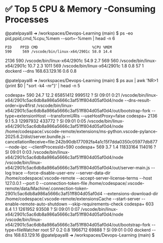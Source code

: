 
# ✅ Top 5 CPU & Memory -Consuming Processes

@patelpayal8 ➜ /workspaces/Devops-Learning (main) $ ps -eo pid,ppid,cmd,%cpu,%mem --sort=-%mem | head -n 6

    PID    PPID CMD                         %CPU %MEM
    590     569 /vscode/bin/linux-x64/2901c 58.0 14.4
   2136     590 /vscode/bin/linux-x64/2901c 54.9  2.7
    569     560 /vscode/bin/linux-x64/2901c 10.7  2.3
   1011     569 /vscode/bin/linux-x64/2901c  1.8  0.8
     57       1 dockerd --dns 168.63.129.16  0.6  0.8



@patelpayal8 ➜ /workspaces/Devops-Learning (main) $ ps aux | awk 'NR>1 {print $0 | "sort -k4 -nr"}' | head -n 5

codespa+     590 24.7 12.2 65851412 999512 ?     Sl   09:01   0:21 /vscode/bin/linux-x64/2901c5ac6db8a986a5666c3af51ff804d05af0d4/node --dns-result-order=ipv4first /vscode/bin/linux-x64/2901c5ac6db8a986a5666c3af51ff804d05af0d4/out/bootstrap-fork --type=extensionHost --transformURIs --useHostProxy=false
codespa+    2136  9.1  5.3 12997932 433772 ?     Sl   09:01   0:05 /vscode/bin/linux-x64/2901c5ac6db8a986a5666c3af51ff804d05af0d4/node /home/codespace/.vscode-remote/extensions/ms-python.vscode-pylance-2025.6.2/dist/server.bundle.js --cancellationReceive=file:242b90db177092fa4a1c15f7dda0350c05977db877 --node-ipc --clientProcessId=590
codespa+     569  3.7  1.4 11833164 114016 ?     Sl   09:01   0:03 /vscode/bin/linux-x64/2901c5ac6db8a986a5666c3af51ff804d05af0d4/node /vscode/bin/linux-x64/2901c5ac6db8a986a5666c3af51ff804d05af0d4/out/server-main.js --log trace --force-disable-user-env --server-data-dir /home/codespace/.vscode-remote --accept-server-license-terms --host 127.0.0.1 --port 0 --connection-token-file /home/codespace/.vscode-remote/data/Machine/.connection-token-2901c5ac6db8a986a5666c3af51ff804d05af0d4 --extensions-download-dir /home/codespace/.vscode-remote/extensionsCache --start-server  --enable-remote-auto-shutdown --skip-requirements-check
codespa+     603  8.4  1.1 1261952 93508 ?       Sl   09:01   0:07 /vscode/bin/linux-x64/2901c5ac6db8a986a5666c3af51ff804d05af0d4/node /vscode/bin/linux-x64/2901c5ac6db8a986a5666c3af51ff804d05af0d4/out/bootstrap-fork --type=fileWatcher
root          57  0.2  0.8 1966712 69888 ?       Sl   09:01   0:00 dockerd --dns 168.63.129.16
@patelpayal8 ➜ /workspaces/Devops-Learning (main) $ 